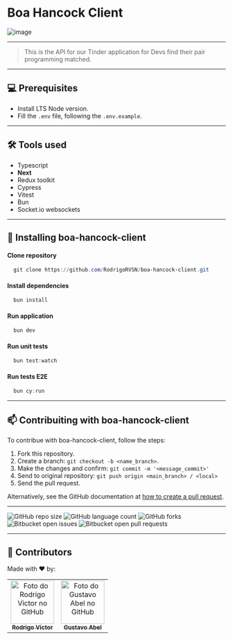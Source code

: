 # Boa Hancock Client

![image](https://user-images.githubusercontent.com/75763403/202018120-b5cccba4-5509-4a97-9f9a-3c401fa47127.png)

<!--- #################### mudar imagem exemplo #################### --->
___
> This is the API for our Tinder application for Devs find their pair programming matched.
___
## 💻 Prerequisites

- Install LTS Node version.
- Fill the `.env` file, following the `.env.example`.

<!--- #################### mudar pré-requisitos  ####################--->
___
## 🛠 Tools used

- Typescript
- <b>Next</b>
- Redux toolkit
- Cypress
- Vitest
- Bun
- Socket.io websockets

<!--- #################### mudar ferramentas #################### --->

___

## 🚀 Installing boa-hancock-client

#### Clone repository

```powershell
  git clone https://github.com/RodrigoRVSN/boa-hancock-client.git
```

#### Install dependencies

```powershell
  bun install
```

#### Run application

```powershell
  bun dev
```

#### Run unit tests

```powershell
  bun test:watch
```

#### Run tests E2E

```powershell
  bun cy:run
```

___

## 📫 Contribuiting with boa-hancock-client

To contribue with boa-hancock-client, follow the steps:

1. Fork this repository.
2. Create a branch: `git checkout -b <name_branch>`.
3. Make the changes and confirm: `git commit -m '<message_commit>'`
4. Send to original repository: `git push origin <main_branch> / <local>`
5. Send the pull request.

Alternatively, see the GitHub documentation at [how to create a pull request](https://help.github.com/en/github/collaborating-with-issues-and-pull-requests/creating-a-pull-request).

___

<!--- https://shields.io --->

![GitHub repo size](https://img.shields.io/github/repo-size/rodrigorvsn/boa-hancock-client?style=for-the-badge)
![GitHub language count](https://img.shields.io/github/languages/count/rodrigorvsn/boa-hancock-client?style=for-the-badge)
![GitHub forks](https://img.shields.io/github/forks/rodrigorvsn/boa-hancock-client?style=for-the-badge)
![Bitbucket open issues](https://img.shields.io/bitbucket/issues/rodrigorvsn/boa-hancock-client?style=for-the-badge)
![Bitbucket open pull requests](https://img.shields.io/bitbucket/pr-raw/rodrigorvsn/boa-hancock-client?style=for-the-badge)

<!--- #################### mudar badges #################### --->

___

## 🤝 Contributors

Made with ❤️ by:
<table>
<tbody>
  <tr>
  <td align="center">
      <a href="#">
        <img src="https://github.com/rodrigorvsn.png" width="100px;" alt="Foto do Rodrigo Victor no GitHub"/><br>
        <sub>
          <b>Rodrigo Victor</b>
        </sub>
      </a>
    </td>
  <td align="center">
      <a href="#">
        <img src="https://github.com/gustavoabel.png" width="100px;" alt="Foto do Gustavo Abel no GitHub"/><br>
        <sub>
          <b>Gustavo Abel</b>
        </sub>
      </a>
    </td>
    </tr>
  </tbody>
</table>


